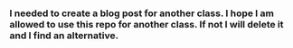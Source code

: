 ### I needed to create a blog post for another class. I hope I am allowed to use this repo for another class. If not I will delete it and I find an alternative.